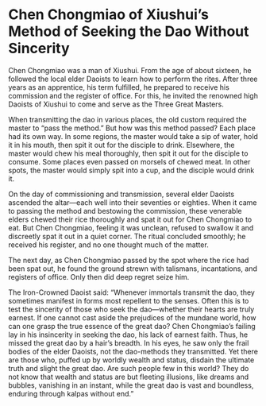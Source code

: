 # Chen Chongmiao of Xiushui’s Method of Seeking the Dao Without Sincerity

Chen Chongmiao was a man of Xiushui. From the age of about sixteen, he followed the local elder Daoists to learn how to perform the rites. After three years as an apprentice, his term fulfilled, he prepared to receive his commission and the register of office. For this, he invited the renowned high Daoists of Xiushui to come and serve as the Three Great Masters.

When transmitting the dao in various places, the old custom required the master to “pass the method.” But how was this method passed? Each place had its own way. In some regions, the master would take a sip of water, hold it in his mouth, then spit it out for the disciple to drink. Elsewhere, the master would chew his meal thoroughly, then spit it out for the disciple to consume. Some places even passed on morsels of chewed meat. In other spots, the master would simply spit into a cup, and the disciple would drink it.

On the day of commissioning and transmission, several elder Daoists ascended the altar—each well into their seventies or eighties. When it came to passing the method and bestowing the commission, these venerable elders chewed their rice thoroughly and spat it out for Chen Chongmiao to eat. But Chen Chongmiao, feeling it was unclean, refused to swallow it and discreetly spat it out in a quiet corner. The ritual concluded smoothly; he received his register, and no one thought much of the matter.

The next day, as Chen Chongmiao passed by the spot where the rice had been spat out, he found the ground strewn with talismans, incantations, and registers of office. Only then did deep regret seize him.

The Iron-Crowned Daoist said: “Whenever immortals transmit the dao, they sometimes manifest in forms most repellent to the senses. Often this is to test the sincerity of those who seek the dao—whether their hearts are truly earnest. If one cannot cast aside the prejudices of the mundane world, how can one grasp the true essence of the great dao? Chen Chongmiao’s failing lay in his insincerity in seeking the dao, his lack of earnest faith. Thus, he missed the great dao by a hair’s breadth. In his eyes, he saw only the frail bodies of the elder Daoists, not the dao-methods they transmitted. Yet there are those who, puffed up by worldly wealth and status, disdain the ultimate truth and slight the great dao. Are such people few in this world? They do not know that wealth and status are but fleeting illusions, like dreams and bubbles, vanishing in an instant, while the great dao is vast and boundless, enduring through kalpas without end.”